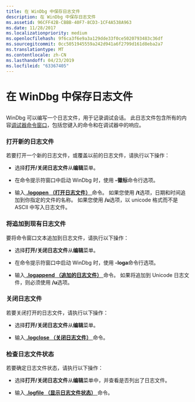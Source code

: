 ```yaml
---
title: 在 WinDbg 中保存日志文件
description: 在 WinDbg 中保存日志文件
ms.assetid: 96CFF42B-CBBB-40F7-8CD3-1CF4A538A963
ms.date: 11/28/2017
ms.localizationpriority: medium
ms.openlocfilehash: 9f6ca3f6e9a3a129dde33f0ce5020793483c36df
ms.sourcegitcommit: 0cc5051945559a242d941a6f2799d161d8eba2a7
ms.translationtype: MT
ms.contentlocale: zh-CN
ms.lasthandoff: 04/23/2019
ms.locfileid: "63367405"
---
```

# <a name="keeping-a-log-file-in-windbg"></a>在 WinDbg 中保存日志文件


## <span id="ddk_keeping_a_log_file_dbg"></span><span id="DDK_KEEPING_A_LOG_FILE_DBG"></span>


WinDbg 可以编写一个日志文件，用于记录调试会话。 此日志文件包含所有的内容[调试器命令窗口](debugger-command-window.md)，包括您键入的命令和在调试器中的响应。

### <a name="span-idopeninganewlogfilespanspan-idopeninganewlogfilespanopening-a-new-log-file"></a><span id="opening_a_new_log_file"></span><span id="OPENING_A_NEW_LOG_FILE"></span>打开新的日志文件

若要打开一个新的日志文件，或覆盖以前的日志文件，请执行以下操作：

-   选择**打开/关闭日志文件**从**编辑**菜单。

-   在命令提示符窗口中启动 WinDbg 时，使用 **-徽标**命令行选项。

-   输入[ **.logopen （打开日志文件）** ](-logopen--open-log-file-.md)命令。 如果您使用 **/t**选项，日期和时间追加到你指定的文件的名称。 如果您使用 **/u**选项，以 unicode 格式而不是 ASCII 中写入日志文件。

### <a name="span-idappendingtoanexistinglogfilespanspan-idappendingtoanexistinglogfilespanappending-to-an-existing-log-file"></a><span id="appending_to_an_existing_log_file"></span><span id="APPENDING_TO_AN_EXISTING_LOG_FILE"></span>将追加到现有日志文件

要将命令窗口文本追加到日志文件，请执行以下操作：

-   选择**打开/关闭日志文件**从**编辑**菜单。

-   在命令提示符窗口中启动 WinDbg 时，使用 **-loga**命令行选项。

-   输入[ **.logappend （追加的日志文件）** ](-logappend--append-log-file-.md)命令。 如果将追加到 Unicode 日志文件，则必须使用 **/u**选项。

### <a name="span-idclosingalogfilespanspan-idclosingalogfilespanclosing-a-log-file"></a><span id="closing_a_log_file"></span><span id="CLOSING_A_LOG_FILE"></span>关闭日志文件

若要关闭打开的日志文件，请执行以下操作：

-   选择**打开/关闭日志文件**从**编辑**菜单。

-   输入[ **.logclose （关闭日志文件）** ](-logclose--close-log-file-.md)命令。

### <a name="span-idcheckinglogfilestatusspanspan-idcheckinglogfilestatusspanchecking-log-file-status"></a><span id="checking_log_file_status"></span><span id="CHECKING_LOG_FILE_STATUS"></span>检查日志文件状态

若要确定日志文件状态，请执行以下操作：

-   选择**打开/关闭日志文件**从**编辑**菜单中，并查看是否列出了日志文件。

-   输入[ **.logfile （显示日志文件状态）** ](-logfile--display-log-file-status-.md)命令。

 

 






